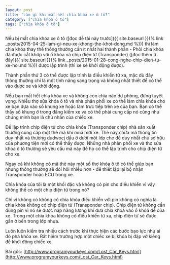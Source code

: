 ```yaml
---
layout: post
title: "Làm gì khi mất hết chìa khóa xe ô tô?"
category: ["chìa khóa ô tô"]
tags: ["chìa khóa ô tô"]
---
```


Nếu bị mất chìa khóa xe ô tô ([đọc đề tài này trước]({{ site.baseurl }}{% link _posts/2015-04-25-lam-gi-neu-xe-khong-the-khoi-dong.md %})) thì làm chìa khóa thay thế thông thường cần ít nhất hai thành phần - Phôi chìa khóa đã được cắt khớp với ổ khóa và chip điện tử (Transponder) ([đọc thêm ở đây]({{ site.baseurl }}{% link _posts/2015-01-28-cong-nghe-chip-dien-tu-xe-hoi.md %})) được lập trình (thì xe sẽ khởi động được).

Thành phần thứ 3 có thể được lập trình là điều khiển từ xa, mặc dù đây thông thường chỉ là một tính năng sang trọng và không nhất thiết để có thể vào được xe và khởi động.

Nếu bạn mất hết chìa khóa xe và không còn chìa nào dự phòng, đừng tuyệt vọng. Nhiều thợ sửa khóa ô tô và nhà phân phối xe có thể làm chìa khóa cho xe bạn dựa vào số khung xe hoặc làm trực tiếp trên xe của bạn. Bạn có thể thấy số khung ở trong đăng kiểm xe và có thể phải cung cấp nó cũng như chứng minh bạn là chủ nhân của chiếc xe. 

Để lập trình chip điện tử cho chìa khóa (Transponder chip) nhà sản xuất thường cung cấp một thẻ mã khi mua mới xe. Thẻ này chứa mã thông tin duy nhất và thường dudwocj dấu ở dưới một lớp che để duy nhất chủ sở hữu của phương tiện mới có thể thấy được. Những nhà phân phối xe và thợ sửa khóa ô tô thường sẽ yêu cầu mã này để họ có thể lập trình cho chip điện tử cho xe.

Ngay cả khi không có mã thẻ này một số thợ khóa ô tô có thể giúp bạn nhưng thông thường sẽ đòi hỏi nhiều hơn - để thiết lập lại bộ nhận Transponder hoặc ECU trong xe.

Chìa khóa của tôi là một khối đặc và không có pin cho điều khiển vì vậy không thể có một chip điện tử trong nó?

Chỉ vì không có không có chìa khóa điều khiển với pin không có nghĩa là chìa khóa không có chip điện tử (Transponder chip). Chip điện tử không cần dùng pin vì nó sẽ được nạp năng lượng khi đưa chìa khóa vào ổ khóa đề của xe. Trong một chìa khóa không có điều khiển từ xa, chip điện tử sẽ được gắn ở bên trong lớp nhựa.

Luôn luôn kiểm tra nhiều cách trước khi thực hiện các bước bạo lực như ai đó phá khóa xe. Rất hiếm trường hợp một chiếc xe bị khóa bị đập vỡ kiếng để khởi động chiếc xe. 

Bài gốc: [http://www.programyourkeys.com/Lost_Car_Keys.html](http://www.programyourkeys.com/Lost_Car_Keys.html)